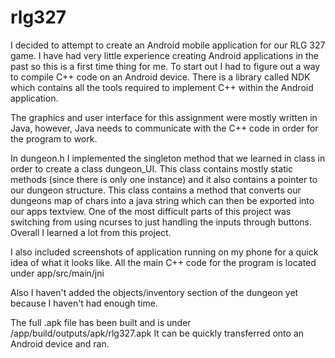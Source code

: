 # rlg327

I decided to attempt to create an Android mobile application for our RLG 327 game. I have had very little experience creating Android applications in the past so this is a first time thing for me. To start out I had to figure out a way to compile C++ code on an Android device. There is a library called NDK which contains all the tools required to implement C++ within the Android application. 

The graphics and user interface for this assignment were mostly written in Java, however, Java needs to communicate with the C++ code in order for the program to work. 

In dungeon.h I implemented the singleton method that we learned in class in order to create a class dungeon_UI. This class contains mostly static methods (since there is only one instance) and it also contains a pointer to our dungeon structure. This class contains a method that converts our dungeons map of chars into a java string which can then be exported into our apps textview. One of the most difficult parts of this project was switching from using ncurses to just handling the inputs through buttons. Overall I learned a lot from this project.

I also included screenshots of application running on my phone for a quick idea of what it looks like. All the main C++ code for the program is located under app/src/main/jni

Also I haven't added the objects/inventory section of the dungeon yet because I haven't had enough time.

The full .apk file has been built and is under /app/build/outputs/apk/rlg327.apk
It can be quickly transferred onto an Android device and ran.

